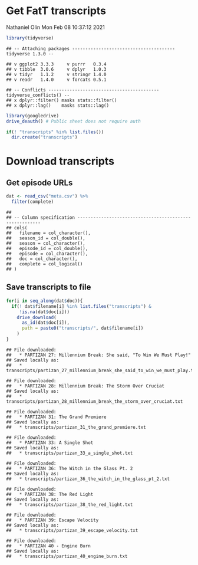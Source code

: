 Get FatT transcripts
================
Nathaniel Olin
Mon Feb 08 10:37:12 2021

``` r
library(tidyverse)
```

    ## -- Attaching packages --------------------------------------- tidyverse 1.3.0 --

    ## v ggplot2 3.3.3     v purrr   0.3.4
    ## v tibble  3.0.6     v dplyr   1.0.3
    ## v tidyr   1.1.2     v stringr 1.4.0
    ## v readr   1.4.0     v forcats 0.5.1

    ## -- Conflicts ------------------------------------------ tidyverse_conflicts() --
    ## x dplyr::filter() masks stats::filter()
    ## x dplyr::lag()    masks stats::lag()

``` r
library(googledrive)
drive_deauth() # Public sheet does not require auth

if(! "transcripts" %in% list.files())
  dir.create("transcripts")
```

# Download transcripts

## Get episode URLs

``` r
dat <- read_csv("meta.csv") %>%
  filter(complete)
```

    ## 
    ## -- Column specification --------------------------------------------------------
    ## cols(
    ##   filename = col_character(),
    ##   season_id = col_double(),
    ##   season = col_character(),
    ##   episode_id = col_double(),
    ##   episode = col_character(),
    ##   doc = col_character(),
    ##   complete = col_logical()
    ## )

## Save transcripts to file

``` r
for(i in seq_along(dat$doc)){
  if(! dat$filename[i] %in% list.files("transcripts") & 
     !is.na(dat$doc[i]))
    drive_download(
      as_id(dat$doc[i]), 
      path = paste0("transcripts/", dat$filename[i])
    )
}
```

    ## File downloaded:
    ##   * PARTIZAN 27: Millennium Break: She said, "To Win We Must Play!"
    ## Saved locally as:
    ##   * transcripts/partizan_27_millennium_break_she_said_to_win_we_must_play.txt

    ## File downloaded:
    ##   * PARTIZAN 28: Millennium Break: The Storm Over Cruciat
    ## Saved locally as:
    ##   * transcripts/partizan_28_millennium_break_the_storm_over_cruciat.txt

    ## File downloaded:
    ##   * PARTIZAN 31: The Grand Premiere
    ## Saved locally as:
    ##   * transcripts/partizan_31_the_grand_premiere.txt

    ## File downloaded:
    ##   * PARTIZAN 33: A Single Shot
    ## Saved locally as:
    ##   * transcripts/partizan_33_a_single_shot.txt

    ## File downloaded:
    ##   * PARTIZAN 36: The Witch in the Glass Pt. 2
    ## Saved locally as:
    ##   * transcripts/partizan_36_the_witch_in_the_glass_pt_2.txt

    ## File downloaded:
    ##   * PARTIZAN 38: The Red Light
    ## Saved locally as:
    ##   * transcripts/partizan_38_the_red_light.txt

    ## File downloaded:
    ##   * PARTIZAN 39: Escape Velocity
    ## Saved locally as:
    ##   * transcripts/partizan_39_escape_velocity.txt

    ## File downloaded:
    ##   * PARTIZAN 40 - Engine Burn
    ## Saved locally as:
    ##   * transcripts/partizan_40_engine_burn.txt
